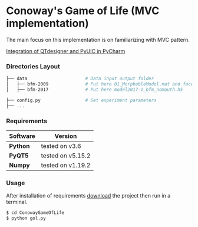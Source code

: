 # Conoway's Game of Life (MVC implementation)
The main focus on this implementation is on familiarizing with MVC pattern.

[Integration of QTdesigner and PyUIC in PyCharm](https://pythonpyqt.com/how-to-install-pyqt5-in-pycharm/)



### Directories Layout

```bash
├── data                      # Data input output folder
│   ├── bfm-2009              # Put here 01_MorphableModel.mat and face05_4seg.mat
│   ├── bfm-2017              # Put here model2017-1_bfm_nomouth.h5

├── config.py                 # Set experiment parameters
├── ...                       
```

### Requirements
| Software   | Version           |
| -----------|-------------------|
| **Python** | tested on v3.6    | 
| **PyQT5**  | tested on v5.15.2 |
| **Numpy**  | tested on v1.19.2 |

### Usage
After installation of requirements [download](https://github.com/iacopoerpichini/ConowayGameOfLife.git) the project then run in a terminal.
```sh
$ cd ConowayGameOfLife
$ python gol.py
```
